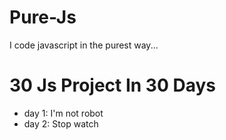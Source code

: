 # Pure-Js
I code javascript in the purest way...

# 30 Js Project In 30 Days
- day 1: I'm not robot
- day 2: Stop watch
